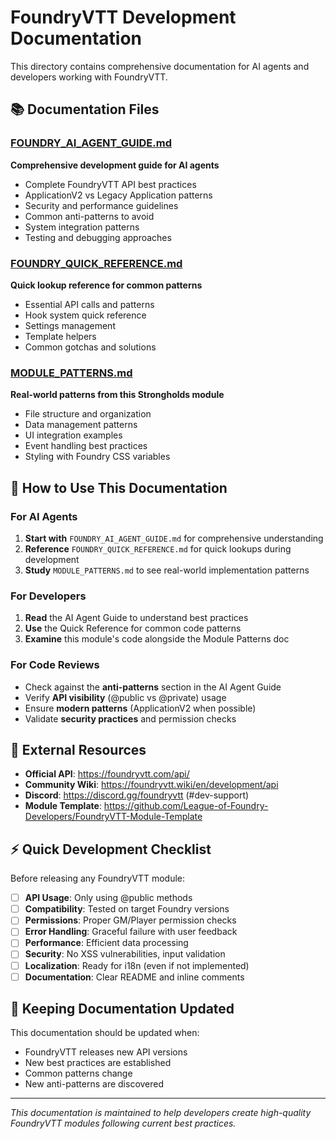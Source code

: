 # FoundryVTT Development Documentation

This directory contains comprehensive documentation for AI agents and developers working with FoundryVTT.

## 📚 **Documentation Files**

### **[FOUNDRY_AI_AGENT_GUIDE.md](./FOUNDRY_AI_AGENT_GUIDE.md)**
**Comprehensive development guide for AI agents**
- Complete FoundryVTT API best practices
- ApplicationV2 vs Legacy Application patterns  
- Security and performance guidelines
- Common anti-patterns to avoid
- System integration patterns
- Testing and debugging approaches

### **[FOUNDRY_QUICK_REFERENCE.md](./FOUNDRY_QUICK_REFERENCE.md)**
**Quick lookup reference for common patterns**
- Essential API calls and patterns
- Hook system quick reference
- Settings management
- Template helpers
- Common gotchas and solutions

### **[MODULE_PATTERNS.md](./MODULE_PATTERNS.md)**
**Real-world patterns from this Strongholds module**
- File structure and organization
- Data management patterns
- UI integration examples
- Event handling best practices
- Styling with Foundry CSS variables

## 🎯 **How to Use This Documentation**

### **For AI Agents**
1. **Start with** `FOUNDRY_AI_AGENT_GUIDE.md` for comprehensive understanding
2. **Reference** `FOUNDRY_QUICK_REFERENCE.md` for quick lookups during development
3. **Study** `MODULE_PATTERNS.md` to see real-world implementation patterns

### **For Developers**
1. **Read** the AI Agent Guide to understand best practices
2. **Use** the Quick Reference for common code patterns
3. **Examine** this module's code alongside the Module Patterns doc

### **For Code Reviews**
- Check against the **anti-patterns** section in the AI Agent Guide
- Verify **API visibility** (@public vs @private) usage
- Ensure **modern patterns** (ApplicationV2 when possible)
- Validate **security practices** and permission checks

## 🔗 **External Resources**

- **Official API**: https://foundryvtt.com/api/
- **Community Wiki**: https://foundryvtt.wiki/en/development/api
- **Discord**: https://discord.gg/foundryvtt (#dev-support)
- **Module Template**: https://github.com/League-of-Foundry-Developers/FoundryVTT-Module-Template

## ⚡ **Quick Development Checklist**

Before releasing any FoundryVTT module:

- [ ] **API Usage**: Only using @public methods
- [ ] **Compatibility**: Tested on target Foundry versions  
- [ ] **Permissions**: Proper GM/Player permission checks
- [ ] **Error Handling**: Graceful failure with user feedback
- [ ] **Performance**: Efficient data processing
- [ ] **Security**: No XSS vulnerabilities, input validation
- [ ] **Localization**: Ready for i18n (even if not implemented)
- [ ] **Documentation**: Clear README and inline comments

## 🔄 **Keeping Documentation Updated**

This documentation should be updated when:
- FoundryVTT releases new API versions
- New best practices are established
- Common patterns change
- New anti-patterns are discovered

---

*This documentation is maintained to help developers create high-quality FoundryVTT modules following current best practices.*
